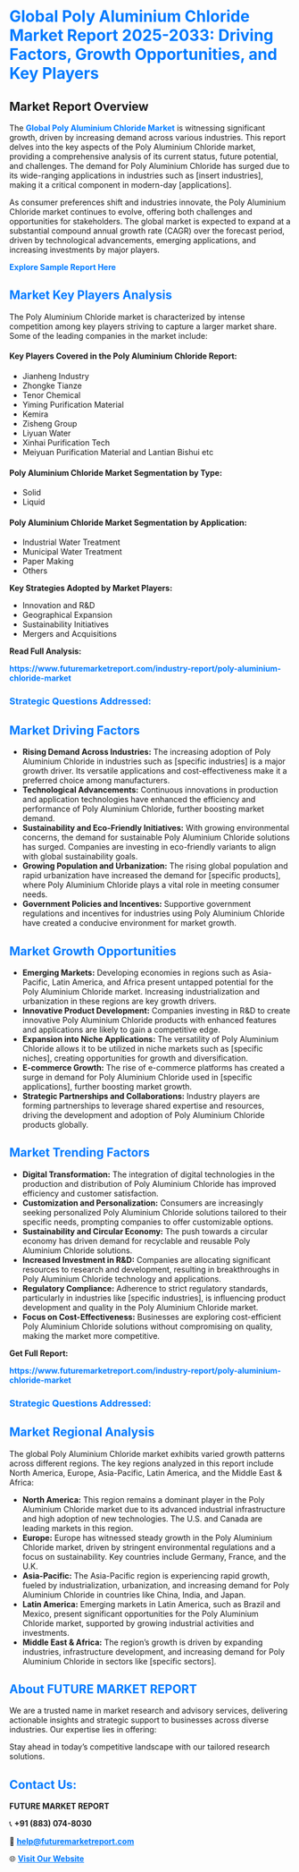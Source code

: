 <h1 style="color: #007BFF;">Global Poly Aluminium Chloride Market Report 2025-2033: Driving Factors, Growth Opportunities, and Key Players</h1>

<section id="overview">
<h2>Market Report Overview</h2>
<p>The <a href="https://www.futuremarketreport.com/industry-report/poly-aluminium-chloride-market" style="color: #007BFF; text-decoration: none;"><strong>Global Poly Aluminium Chloride Market</strong></a> is witnessing significant growth, driven by increasing demand across various industries. This report delves into the key aspects of the Poly Aluminium Chloride market, providing a comprehensive analysis of its current status, future potential, and challenges. The demand for Poly Aluminium Chloride has surged due to its wide-ranging applications in industries such as [insert industries], making it a critical component in modern-day [applications].</p>
<p>As consumer preferences shift and industries innovate, the Poly Aluminium Chloride market continues to evolve, offering both challenges and opportunities for stakeholders. The global market is expected to expand at a substantial compound annual growth rate (CAGR) over the forecast period, driven by technological advancements, emerging applications, and increasing investments by major players.</p>
</section>

<section id="overview">
<p><a href="https://www.futuremarketreport.com/request-sample/reportId=110036" style="color: #007BFF; text-decoration: none;"><strong>Explore Sample Report Here</strong></a></p>
</section>

<section id="key-players">
<h2 style="color: #007BFF;">Market Key Players Analysis</h2>
<p>The Poly Aluminium Chloride market is characterized by intense competition among key players striving to capture a larger market share. Some of the leading companies in the market include:</p>
<h4>Key Players Covered in the Poly Aluminium Chloride Report:</h4>
<ul><li>Jianheng Industry</li><li>Zhongke Tianze</li><li>Tenor Chemical</li><li>Yiming Purification Material</li><li>Kemira</li><li>Zisheng Group</li><li>Liyuan Water</li><li>Xinhai Purification Tech</li><li>Meiyuan Purification Material and Lantian Bishui etc</li></ul>
<h4>Poly Aluminium Chloride Market Segmentation by Type:</h4>
<ul><li>Solid</li><li>Liquid</li></ul>

<h4>Poly Aluminium Chloride Market Segmentation by Application:</h4>
<ul><li>Industrial Water Treatment</li><li>Municipal Water Treatment</li><li>Paper Making</li><li>Others</li></ul>
<p><strong>Key Strategies Adopted by Market Players:</strong></p>
<ul>
<li>Innovation and R&D</li>
<li>Geographical Expansion</li>
<li>Sustainability Initiatives</li>
<li>Mergers and Acquisitions</li>
</ul>
</section>

<section>
<p><strong>Read Full Analysis: </strong></p><a href="https://www.futuremarketreport.com/industry-report/poly-aluminium-chloride-market" style="color: #007BFF; text-decoration: none;"><strong>https://www.futuremarketreport.com/industry-report/poly-aluminium-chloride-market</strong></a>
<h3 style="color: #007BFF;">Strategic Questions Addressed:</h3>
</section>

<section id="driving-factors">
<h2 style="color: #007BFF;">Market Driving Factors</h2>
<ul>
<li><strong>Rising Demand Across Industries:</strong> The increasing adoption of Poly Aluminium Chloride in industries such as [specific industries] is a major growth driver. Its versatile applications and cost-effectiveness make it a preferred choice among manufacturers.</li>
<li><strong>Technological Advancements:</strong> Continuous innovations in production and application technologies have enhanced the efficiency and performance of Poly Aluminium Chloride, further boosting market demand.</li>
<li><strong>Sustainability and Eco-Friendly Initiatives:</strong> With growing environmental concerns, the demand for sustainable Poly Aluminium Chloride solutions has surged. Companies are investing in eco-friendly variants to align with global sustainability goals.</li>
<li><strong>Growing Population and Urbanization:</strong> The rising global population and rapid urbanization have increased the demand for [specific products], where Poly Aluminium Chloride plays a vital role in meeting consumer needs.</li>
<li><strong>Government Policies and Incentives:</strong> Supportive government regulations and incentives for industries using Poly Aluminium Chloride have created a conducive environment for market growth.</li>
</ul>
</section>

<section id="growth-opportunities">
<h2 style="color: #007BFF;">Market Growth Opportunities</h2>
<ul>
<li><strong>Emerging Markets:</strong> Developing economies in regions such as Asia-Pacific, Latin America, and Africa present untapped potential for the Poly Aluminium Chloride market. Increasing industrialization and urbanization in these regions are key growth drivers.</li>
<li><strong>Innovative Product Development:</strong> Companies investing in R&D to create innovative Poly Aluminium Chloride products with enhanced features and applications are likely to gain a competitive edge.</li>
<li><strong>Expansion into Niche Applications:</strong> The versatility of Poly Aluminium Chloride allows it to be utilized in niche markets such as [specific niches], creating opportunities for growth and diversification.</li>
<li><strong>E-commerce Growth:</strong> The rise of e-commerce platforms has created a surge in demand for Poly Aluminium Chloride used in [specific applications], further boosting market growth.</li>
<li><strong>Strategic Partnerships and Collaborations:</strong> Industry players are forming partnerships to leverage shared expertise and resources, driving the development and adoption of Poly Aluminium Chloride products globally.</li>
</ul>
</section>

<section id="trending-factors">
<h2 style="color: #007BFF;">Market Trending Factors</h2>
<ul>
<li><strong>Digital Transformation:</strong> The integration of digital technologies in the production and distribution of Poly Aluminium Chloride has improved efficiency and customer satisfaction.</li>
<li><strong>Customization and Personalization:</strong> Consumers are increasingly seeking personalized Poly Aluminium Chloride solutions tailored to their specific needs, prompting companies to offer customizable options.</li>
<li><strong>Sustainability and Circular Economy:</strong> The push towards a circular economy has driven demand for recyclable and reusable Poly Aluminium Chloride solutions.</li>
<li><strong>Increased Investment in R&D:</strong> Companies are allocating significant resources to research and development, resulting in breakthroughs in Poly Aluminium Chloride technology and applications.</li>
<li><strong>Regulatory Compliance:</strong> Adherence to strict regulatory standards, particularly in industries like [specific industries], is influencing product development and quality in the Poly Aluminium Chloride market.</li>
<li><strong>Focus on Cost-Effectiveness:</strong> Businesses are exploring cost-efficient Poly Aluminium Chloride solutions without compromising on quality, making the market more competitive.</li>
</ul>
</section>

<section>
<p><strong>Get Full Report: </strong></p><a href="https://www.futuremarketreport.com/industry-report/poly-aluminium-chloride-market" style="color: #007BFF; text-decoration: none;"><strong>https://www.futuremarketreport.com/industry-report/poly-aluminium-chloride-market</strong></a>
<h3 style="color: #007BFF;">Strategic Questions Addressed:</h3>
</section>


<section id="regional-analysis">
<h2 style="color: #007BFF;">Market Regional Analysis</h2>
<p>The global Poly Aluminium Chloride market exhibits varied growth patterns across different regions. The key regions analyzed in this report include North America, Europe, Asia-Pacific, Latin America, and the Middle East & Africa:</p>
<ul>
<li><strong>North America:</strong> This region remains a dominant player in the Poly Aluminium Chloride market due to its advanced industrial infrastructure and high adoption of new technologies. The U.S. and Canada are leading markets in this region.</li>
<li><strong>Europe:</strong> Europe has witnessed steady growth in the Poly Aluminium Chloride market, driven by stringent environmental regulations and a focus on sustainability. Key countries include Germany, France, and the U.K.</li>
<li><strong>Asia-Pacific:</strong> The Asia-Pacific region is experiencing rapid growth, fueled by industrialization, urbanization, and increasing demand for Poly Aluminium Chloride in countries like China, India, and Japan.</li>
<li><strong>Latin America:</strong> Emerging markets in Latin America, such as Brazil and Mexico, present significant opportunities for the Poly Aluminium Chloride market, supported by growing industrial activities and investments.</li>
<li><strong>Middle East & Africa:</strong> The region’s growth is driven by expanding industries, infrastructure development, and increasing demand for Poly Aluminium Chloride in sectors like [specific sectors].</li>
</ul>
</section>

<footer>
<h2 style="color: #007BFF;">About FUTURE MARKET REPORT</h2>
<p>We are a trusted name in market research and advisory services, delivering actionable insights and strategic support to businesses across diverse industries. Our expertise lies in offering:</p>

<p>Stay ahead in today’s competitive landscape with our tailored research solutions.</p>

<h2 style="color: #007BFF;">Contact Us:</h2>
<p><strong>FUTURE MARKET REPORT</strong></p>
<p>📞 <strong>+91 (883) 074-8030</strong></p>
<p>📧 <strong><a href="mailto:help@futuremarketreport.com" style="color: #007BFF;">help@futuremarketreport.com</a></strong></p>
<p>🌐 <strong><a href="https://www.futuremarketreport.com/" style="color: #007BFF;">Visit Our Website</a></strong></p>
</footer>